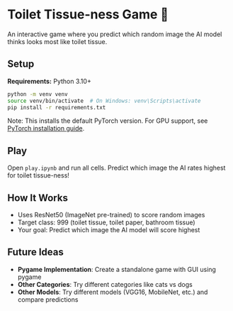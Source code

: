 # Toilet Tissue-ness Game 🧻

An interactive game where you predict which random image the AI model thinks looks most like toilet tissue.

## Setup

**Requirements:** Python 3.10+

```bash
python -m venv venv
source venv/bin/activate  # On Windows: venv\Scripts\activate
pip install -r requirements.txt
```

Note: This installs the default PyTorch version. For GPU support, see [PyTorch installation guide](https://pytorch.org/get-started/locally/).

## Play

Open `play.ipynb` and run all cells. Predict which image the AI rates highest for toilet tissue-ness!

## How It Works

- Uses ResNet50 (ImageNet pre-trained) to score random images
- Target class: 999 (toilet tissue, toilet paper, bathroom tissue)
- Your goal: Predict which image the AI model will score highest

## Future Ideas

- **Pygame Implementation**: Create a standalone game with GUI using pygame
- **Other Categories**: Try different categories like cats vs dogs
- **Other Models**: Try different models (VGG16, MobileNet, etc.) and compare predictions
